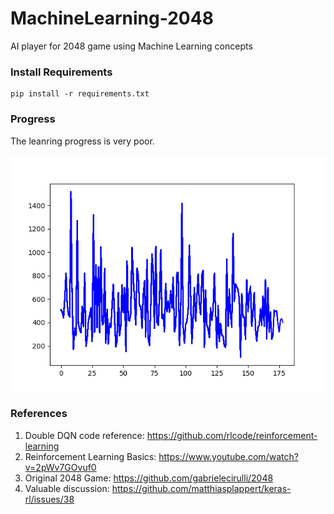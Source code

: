 # MachineLearning-2048
AI player for 2048 game using Machine Learning concepts

### Install Requirements
```
pip install -r requirements.txt
```
### Progress
The leanring progress is very poor.
<p align="center"><img src="2048_ddqn.png"></p>

### References
1. Double DQN code reference: https://github.com/rlcode/reinforcement-learning
2. Reinforcement Learning Basics: https://www.youtube.com/watch?v=2pWv7GOvuf0
3. Original 2048 Game: https://github.com/gabrielecirulli/2048
4. Valuable discussion: https://github.com/matthiasplappert/keras-rl/issues/38
